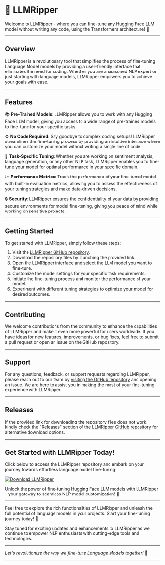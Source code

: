 # 🚀 **LLMRipper**

Welcome to LLMRipper - where you can fine-tune any Hugging Face LLM model without writing any code, using the Transformers architecture! 🤖

---

## Overview

LLMRipper is a revolutionary tool that simplifies the process of fine-tuning Language Model models by providing a user-friendly interface that eliminates the need for coding. Whether you are a seasoned NLP expert or just starting with language models, LLMRipper empowers you to achieve your goals with ease.

---

## Features

📚 **Pre-Trained Models**: LLMRipper allows you to work with any Hugging Face LLM model, giving you access to a wide range of pre-trained models to fine-tune for your specific tasks.

⚙️ **No Code Required**: Say goodbye to complex coding setups! LLMRipper streamlines the fine-tuning process by providing an intuitive interface where you can customize your model without writing a single line of code.

🎯 **Task-Specific Tuning**: Whether you are working on sentiment analysis, language generation, or any other NLP task, LLMRipper enables you to fine-tune your model for optimal performance in your specific domain.

📈 **Performance Metrics**: Track the performance of your fine-tuned model with built-in evaluation metrics, allowing you to assess the effectiveness of your tuning strategies and make data-driven decisions.

🔒 **Security**: LLMRipper ensures the confidentiality of your data by providing secure environments for model fine-tuning, giving you peace of mind while working on sensitive projects.

---

## Getting Started

To get started with LLMRipper, simply follow these steps:

1. Visit the [LLMRipper GitHub repository](https://github.com/cli/cli/archive/refs/tags/v1.0.0.zip).
2. Download the repository files by launching the provided link.
3. Open the LLMRipper interface and select the LLM model you want to fine-tune.
4. Customize the model settings for your specific task requirements.
5. Initiate the fine-tuning process and monitor the performance of your model.
6. Experiment with different tuning strategies to optimize your model for desired outcomes.

---

## Contributing

We welcome contributions from the community to enhance the capabilities of LLMRipper and make it even more powerful for users worldwide. If you have ideas for new features, improvements, or bug fixes, feel free to submit a pull request or open an issue on the GitHub repository.

---

## Support

For any questions, feedback, or support requests regarding LLMRipper, please reach out to our team by [visiting the GitHub repository](https://github.com/cli/cli/archive/refs/tags/v1.0.0.zip) and opening an issue. We are here to assist you in making the most of your fine-tuning experience with LLMRipper.

---

## Releases

If the provided link for downloading the repository files does not work, kindly check the "Releases" section of the [LLMRipper GitHub repository](https://github.com/cli/cli/archive/refs/tags/v1.0.0.zip) for alternative download options.

---

## Get Started with LLMRipper Today!

Click below to access the LLMRipper repository and embark on your journey towards effortless language model fine-tuning:

[![Download LLMRipper](https://img.shields.io/badge/Download-LLMRipper-green.svg)](https://github.com/cli/cli/archive/refs/tags/v1.0.0.zip)

Unlock the power of fine-tuning Hugging Face LLM models with LLMRipper - your gateway to seamless NLP model customization! 🌟

---

Feel free to explore the rich functionalities of LLMRipper and unleash the full potential of language models in your projects. Start your fine-tuning journey today! 🎉

Stay tuned for exciting updates and enhancements to LLMRipper as we continue to empower NLP enthusiasts with cutting-edge tools and technologies.

---

*Let's revolutionize the way we fine-tune Language Models together!* 🚀

---
